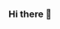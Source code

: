 ### Hi there 👋

<!--
**APACGAMONDE/APACGAMONDE** is a ✨ Worldwide Financial Institutiion. https://apacgamonde.medium.com/

Here are some ideas to get you started:

- 🔭 I’m currently working on ...
-->
